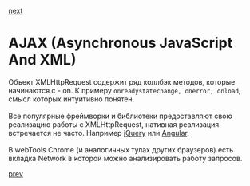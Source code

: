 <a href="04.md">next</a>

<h1>AJAX (Asynchronous JavaScript And XML)</h1>

<div>
Объект XMLHttpRequest содержит ряд коллбэк методов, которые начинаются с - on.
К примеру <code>onreadystatechange, onerror, onload</code>, смысл которых интуитивно понятен.
</div>

<br/>

<div>
Все популярные фреймворки и библиотеки предоставляют свою реализацию работы с XMLHttpRequest, нативная реализация встречается не часто.
Например <a href="http://api.jquery.com/jquery.ajax/">jQuery</a> или <a href="https://docs.angularjs.org/api/ng/service/$http">Angular</a>.
</div>

<br/>

<div>
В webTools Chrome (и аналогичных тулах других браузеров) есть вкладка Network в которой можно анализировать работу запросов.
</div>

<a href="02.md">prev</a>
